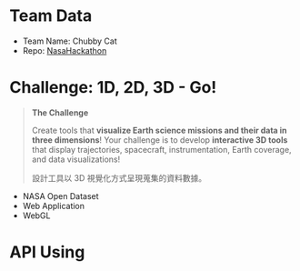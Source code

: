 # Team Data
- Team Name: Chubby Cat
- Repo: [NasaHackathon]( https://github.com/swt02026/2017NASAHackathon)

# Challenge: 1D, 2D, 3D - Go!
> **The Challenge**
>
> Create tools that **visualize Earth science missions and their data in three dimensions**! Your challenge is to develop **interactive 3D tools** that display trajectories, spacecraft, instrumentation, Earth coverage, and data visualizations!
>
> 設計工具以 3D 視覺化方式呈現蒐集的資料數據。

- NASA Open Dataset
- Web Application
- WebGL

# API Using
